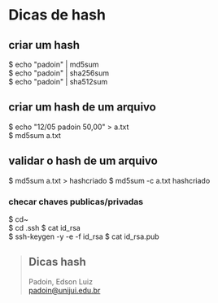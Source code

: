 # Dicas de hash 




## criar um hash 

$  echo "padoin" | md5sum  
$  echo "padoin" | sha256sum  
$  echo "padoin" | sha512sum  


## criar um hash de um arquivo

$ echo "12/05 padoin 50,00"  > a.txt  
$ md5sum  a.txt  


## validar o hash de um arquivo

$ md5sum  a.txt > hashcriado
$ md5sum  -c a.txt hashcriado


 
###	checar chaves publicas/privadas 
$ cd~  
$ cd .ssh
$ cat id_rsa  	
$ ssh-keygen -y -e -f id_rsa
$ cat id_rsa.pub




> ## Dicas hash  
> Padoin, Edson Luiz  
> padoin@unijui.edu.br



 
